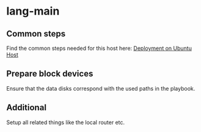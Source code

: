 lang-main
=========


Common steps
------------

Find the common steps needed for this host here:
[Deployment on Ubuntu Host](/docs/deployment-ubuntu.md)


Prepare block devices
---------------------

Ensure that the data disks correspond with the used paths in the playbook.


Additional
----------

Setup all related things like the local router etc.

